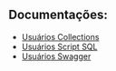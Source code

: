 
## Documentações:  
- [Usuários Collections](./src/main/resources/static/Usuarios.postman_collection.json)
- [Usuários Script SQL](./src/main/resources/static/script.sql)
- [Usuários Swagger]()